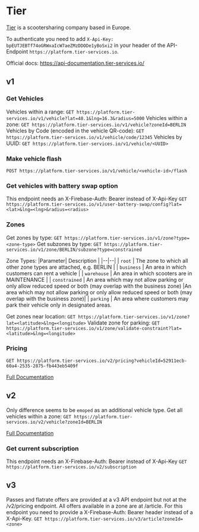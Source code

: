 
# Tier

[Tier](https://www.tier.app/) is a scootersharing company based in Europe.

To authenticate you need to add `X-Api-Key: bpEUTJEBTf74oGRWxaIcW7aeZMzDDODe1yBoSxi2` in your header of the API-Endpoint `https://platform.tier-services.io`.  

Official docs: https://api-documentation.tier-services.io/

## v1

### Get Vehicles
Vehicles within a range: `GET https://platform.tier-services.io/v1/vehicle?lat=48.1&lng=16.3&radius=5000`
Vehicles within a zone: `GET https://platform.tier-services.io/v1/vehicle?zoneId=BERLIN`
Vehicles by Code (encoded in the vehicle QR-code): `GET https://platform.tier-services.io/v1/vehicle/code/12345`
Vehicles by UUID: `GET https://platform.tier-services.io/v1/vehicle/<UUID>`

### Make vehicle flash
`POST https://platform.tier-services.io/v1/vehicle/<vehicle-id>/flash`

### Get vehicles with battery swap option
This endpoint needs an X-Firebase-Auth: Bearer instead of X-Api-Key
`GET https://platform.tier-services.io/v1/user-battery-swap/config?lat=<lat>&lng=<lng>&radius=<radius>`

### Zones
Get zones by type: `GET https://platform.tier-services.io/v1/zone?type=<zone-type>`
Get subzones by type: `GET https://platform.tier-services.io/v1/zone/BERLIN/subzone?type=constrained`

Zone Types:
|Parameter| Description |
|--|--|
| `root` | The zone to which all other zone types are attached, e.g. BERLIN |
| `business` | An area in which customers can rent a vehicle |
| `warehouse` | An area in which scooters are in MAINTENANCE |
| `constrained` | An area which may not allow parking or only allow reduced speed or both (may overlap with the business zone) |An area which may not allow parking or only allow reduced speed or both (may overlap with the business zone)|
| `parking` | An area where customers may park their vehicle only in designated areas.

Get zones near location: `GET https://platform.tier-services.io/v1/zone?lat=<latitude>&lng=<longitude>`
Validate zone for parking: `GET https://platform.tier-services.io/v1/zone/validate-constraint?lat=<latitude>&lng=<longitude>`


### Pricing
`GET https://platform.tier-services.io/v2/pricing?vehicleId=52911ecb-60a4-2535-2875-fb443eb5409f`

[Full Documentation](https://www.notion.so/TIER-API-Version-1-0a9bfc571e8f41859d994e736a51315b)


## v2

Only difference seems to be `emoped` as an additional vehicle type.
Get all vehicles within a zone: `GET https://platform.tier-services.io/v2/vehicle?zoneId=BERLIN`

[Full Documentation](https://www.notion.so/Vehicles-b09c4ae1b88d447eb64b7f7cdb0d18e0)

### Get current subscription
This endpoint needs an X-Firebase-Auth: Bearer instead of X-Api-Key
`GET https://platform.tier-services.io/v2/subscription`

## v3
Passes and flatrate offers are provided at a v3 API endpoint but not at the /v2/pricing endpoint. All offers available in a zone are at /article. For this endpoint you need to provide a X-Firebase-Auth: Bearer header instead of a X-Api-Key.
`GET https://platform.tier-services.io/v3/article?zoneId=<zone>`
